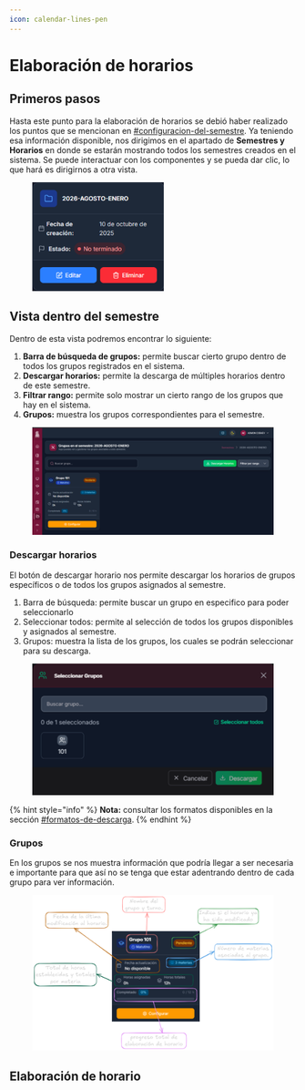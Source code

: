 ```yaml
---
icon: calendar-lines-pen
---
```


# Elaboración de horarios

## Primeros pasos

Hasta este punto para la elaboración de horarios se debió haber realizado los puntos que se mencionan en [#configuracion-del-semestre](../comenzar-interaccion.md#configuracion-del-semestre "mention"). Ya teniendo esa información disponible, nos dirigimos en el apartado de **Semestres y Horarios** en donde se estarán mostrando todos los semestres creados en el sistema. Se puede interactuar con los componentes y se pueda dar clic, lo que hará es dirigirnos a otra vista.

<figure><img src="../.gitbook/assets/Captura de pantalla 2025-10-14 144615.png" alt="" width="231"><figcaption></figcaption></figure>

## Vista dentro del semestre

Dentro de esta vista podremos encontrar lo siguiente:

1. **Barra de búsqueda de grupos:** permite buscar cierto grupo dentro de todos los grupos registrados en el sistema.
2. **Descargar horarios:** permite la descarga de múltiples horarios dentro de este semestre.
3. **Filtrar rango:** permite solo mostrar un cierto rango de los grupos que hay en el sistema.
4. **Grupos:** muestra los grupos correspondientes para el semestre.

<figure><img src="../.gitbook/assets/Captura de pantalla 2025-10-14 144851.png" alt=""><figcaption></figcaption></figure>

### Descargar horarios

El botón de descargar horario nos permite descargar los horarios de grupos específicos o de todos los grupos asignados al semestre.

1. Barra de búsqueda: permite buscar un grupo en especifico para poder seleccionarlo
2. Seleccionar todos: permite al selección de todos los grupos disponibles y asignados al semestre.
3. Grupos: muestra la lista de los grupos, los cuales se podrán seleccionar para su descarga.

<figure><img src="../.gitbook/assets/Captura de pantalla 2025-10-14 154209.png" alt=""><figcaption></figcaption></figure>

{% hint style="info" %}
**Nota:** consultar los formatos disponibles en la sección [#formatos-de-descarga](../otros/importante.md#formatos-de-descarga "mention").
{% endhint %}

### Grupos

En los grupos se nos muestra información que podría llegar a ser necesaria e importante para que así no se tenga que estar adentrando dentro de cada grupo para ver información.

<figure><img src="../.gitbook/assets/imagen (4).png" alt="" width="563"><figcaption></figcaption></figure>

## Elaboración de horario

